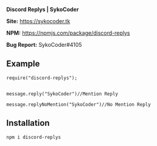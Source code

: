 
**Discord Replys | SykoCoder**

**Site:** https://sykocoder.tk

**NPM:** https://npmjs.com/package/discord-replys

**Bug Report:** SykoCoder#4105

## Example

```
require("discord-replys");


message.reply("SykoCoder")//Mention Reply

message.replyNoMention("SykoCoder")//No Mention Reply

 ```

 ## Installation

```
npm i discord-replys
```
